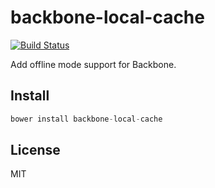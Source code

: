 # backbone-local-cache

[![Build Status](https://travis-ci.org/khamaileon/backbone-local-cache.svg?branch=master)](https://travis-ci.org/khamaileon/backbone-local-cache)

Add offline mode support for Backbone.

## Install

```js
bower install backbone-local-cache
```

## License

MIT
